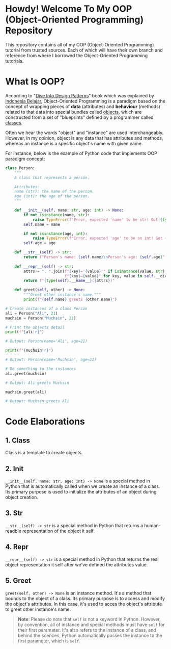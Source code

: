 # Howdy! Welcome To My OOP (Object-Oriented Programming) Repository

This repository contains all of my OOP (Object-Oriented Programming) tutorial from trusted sources. Each of which will have their own branch and reference from where I borrowed the Object-Oriented Programming tutorials.

# What Is OOP?

According to "[Dive Into Design Patterns](https://refactoring.guru/design-patterns/book)" book which was explained by [Indonesia Belajar](https://www.youtube.com/watch?v=_Ld8wMr4OZ4&list=PL2O3HdJI4voFoyU6YyuLBdrsBSZWWtbQt), Object-Oriented Programming is a paradigm based on the concept of wrapping pieces of **data** (attributes) and **behaviour** (methods) related to that data into special bundles called [objects](https://docs.python.org/3/glossary.html#term-object), which are constructed from a set of "blueprints" defined by a programmer called [classes](https://docs.python.org/3/glossary.html#term-class).

Often we hear the words "object" and "instance" are used interchangeably. However, in my opinion, object is any data that has attributes and methods, whereas an instance is a spesific object's name with given name. 

For instance, below is the example of Python code that implements OOP paradigm concept:

```python
class Person:
    """
    A class that represents a person.

    Attributes:
    name (str): the name of the person.
    age (int): the age of the person.
    """

    def __init__(self, name: str, age: int) -> None:
        if not isinstance(name, str):
            raise TypeError(f"Error, expected 'name' to be str! Got {type(name).__name__}.")
        self.name = name

        if not isinstance(age, int):
            raise TypeError(f"Error, expected 'age' to be an int! Got {type(age).__name__}.")
        self.age = age

    def __str__(self) -> str:
        return f"Person's name: {self.name}\nPerson's age: {self.age}"
    
    def __repr__(self) -> str:
        attrs = ", ".join(f"{key}='{value}'" if isinstance(value, str) else
                          f"{key}={value}" for key, value in self.__dict__.items())
        return f"{type(self).__name__}({attrs})"

    def greet(self, other) -> None:
        """Greet other instance's name."""
        print(f"{self.name} greets {other.name}")

# Create instances of a class Person
ali = Person("Ali", 21)
muchsin = Person("Muchsin", 21)

# Print the objects detail
print(f"{ali!r}")

# Output: Person(name='Ali', age=21)

print(f"{muchsin!r}")

# Output: Person(name='Muchsin', age=21)

# Do something to the instances
ali.greet(muchsin)

# Output: Ali greets Muchsin

muchsin.greet(ali)

# Output: Muchsin greets Ali
```

# Code Elaborations

## 1. Class

Class is a template to create objects.

## 2. Init

`__init__(self, name: str, age: int) -> None` is a special method in Python that is automatically called when we create an instance of a class. Its primary purpose is used to initialize the attributes of an object during object creation.

## 3. Str

`__str__(self) -> str` is a special method in Python that returns a human-readble representation of the object it self.

## 4. Repr

`__repr__(self) -> str` is a special method in Python that returns the real object representation it self after we've defined the attributes value.

## 5. Greet

`greet(self, other) -> None` is an instance method. It's a method that bounds to the object of a class. Its primary purpose is to access and modify the object's attributes. In this case, it's used to acces the object's attribute to greet other instance's name.

> **Note**: Please do note that `self` is not a keyword in Python. However, by convention, all of instance and special methods must have `self` for their first parameter. It's also refers to the instance of a class, and behind the scences, Python automatically passes the instance to the first parameter, which is `self`.
